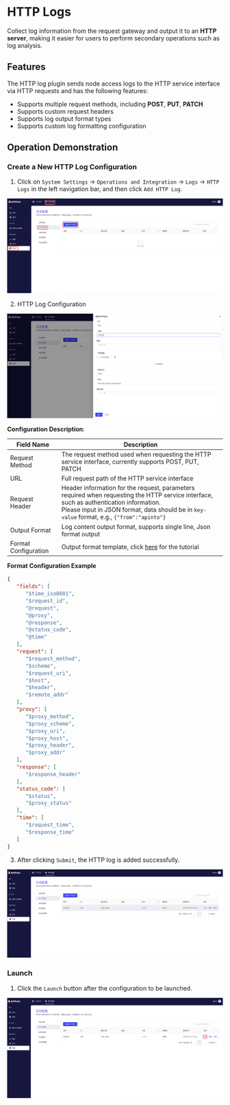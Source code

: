 # HTTP Logs

Collect log information from the request gateway and output it to an **HTTP server**, making it easier for users to perform secondary operations such as log analysis.

## Features

The HTTP log plugin sends node access logs to the HTTP service interface via HTTP requests and has the following features:

* Supports multiple request methods, including **POST**, **PUT**, **PATCH**
* Supports custom request headers
* Supports log output format types
* Supports custom log formatting configuration

## Operation Demonstration

### Create a New HTTP Log Configuration

1. Click on `System Settings` -> `Operations and Integration` -> `Logs` -> `HTTP Logs` in the left navigation bar, and then click `Add HTTP Log`.

![](images/2024-08-14/9ac215d01d8cb8b99b7e077de8acd5922b0ccda23fa5184892f4666d199ee51b.png)  

2. HTTP Log Configuration

![](images/2024-08-14/22b5b45bc7207e53b14182cd255f10fae0901b8b84d12db7f9850a7033b7b202.png)  

**Configuration Description**:

| Field Name | Description |
| ---------- | ------------------------------------------------------------ |
| Request Method | The request method used when requesting the HTTP service interface, currently supports POST, PUT, PATCH |
| URL        | Full request path of the HTTP service interface |
| Request Header | Header information for the request, parameters required when requesting the HTTP service interface, such as authentication information. <br/>Please input in JSON format, data should be in `key-value` format, e.g., `{"from":"apinto"}` |
| Output Format | Log content output format, supports single line, Json format output |
| Format Configuration | Output format template, click [here](https://help.apinto.com/docs/formatter) for the tutorial |

**Format Configuration Example**

```json
{
   "fields": [
      "$time_iso8601",
      "$request_id",
      "@request",
      "@proxy",
      "@response",
      "@status_code",
      "@time"
   ],
   "request": [
      "$request_method",
      "$scheme",
      "$request_uri",
      "$host",
      "$header",
      "$remote_addr"
   ],
   "proxy": [
      "$proxy_method",
      "$proxy_scheme",
      "$proxy_uri",
      "$proxy_host",
      "$proxy_header",
      "$proxy_addr"
   ],
   "response": [
      "$response_header"
   ],
   "status_code": [
      "$status",
      "$proxy_status"
   ],
   "time": [
      "$request_time",
      "$response_time"
   ]
}
```

3. After clicking `Submit`, the HTTP log is added successfully.

![](images/2024-08-14/6b4bc8b69dce0d4611e09cbd84939df864aaf5c0a77983b3b06a84019dd955dd.png)  

### Launch

1. Click the `Launch` button after the configuration to be launched.

![](images/2024-08-14/7553b15c5fa421b0e9fd429f447eccd442c30739ed8d47cc51b13c7386b7c18d.png)  